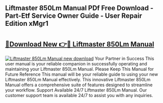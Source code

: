 ## Liftmaster 850Lm Manual PDf Free Download - Part-Etf Service Owner Guide - User Repair Edition xMgr1

# <h2><a href="http://bc45340.oget.top/?id=Liftmaster+850Lm+Manual">🔗Download New 👉🔴 Liftmaster 850Lm Manual</a></h2>

[![Liftmaster 850Lm Manual new download](https://i.imgur.com/5g1atiW.png)](http://bc45340.oget.top/?id=Liftmaster+850Lm+Manual)
Your Partner in Success This user manual is your reliable companion in successfully operating and maintaining your Liftmaster 850Lm Manual. Please Keep This Manual for Future Reference This manual will be your reliable guide to using your new Liftmaster 850Lm Manual effectively. This innovative Liftmaster 850Lm Manual offers a comprehensive suite of features designed to streamline your workflow. Support Available 24/7 Liftmaster 850Lm Manual. Our customer support team is available 24/7 to assist you with any inquiries.

